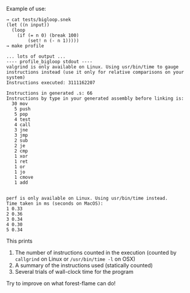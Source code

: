 
Example of use:

```
→ cat tests/bigloop.snek
(let ((n input))
  (loop
    (if (= n 0) (break 100)
        (set! n (- n 1)))))
→ make profile

... lots of output ...
---- profile_bigloop stdout ----
valgrind is only available on Linux. Using usr/bin/time to gauge instructions instead (use it only for relative comparisons on your system)
Instructions executed: 3111162207

Instructions in generated .s: 66
Instructions by type in your generated assembly before linking is:
  30 mov
   5 push
   5 pop
   4 test
   4 call
   3 jne
   3 jmp
   2 sub
   2 je
   2 cmp
   1 xor
   1 ret
   1 or
   1 jo
   1 cmove
   1 add


perf is only available on Linux. Using usr/bin/time instead.
Time taken in ms (seconds on MacOS):
1 0.33
2 0.36
3 0.34
4 0.30
5 0.34
```

This prints

1. The number of instructions counted in the execution (counted by `callgrind`
on Linux or `/usr/bin/time -l` on OSX)
2. A summary of the instructions used (statically counted)
3. Several trials of wall-clock time for the program

Try to improve on what forest-flame can do!
